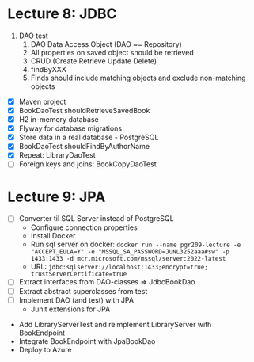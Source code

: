 # Lecture 8: JDBC

1. DAO test
   1. DAO Data Access Object (DAO ~= Repository)
   2. All properties on saved object should be retrieved
   3. CRUD (Create Retrieve Update Delete)
   4. findByXXX
   5. Finds should include matching objects and exclude non-matching objects

* [x] Maven project
* [x] BookDaoTest shouldRetrieveSavedBook
* [x] H2 in-memory database
* [x] Flyway for database migrations
* [x] Store data in a real database - PostgreSQL
* [x] BookDaoTest shouldFindByAuthorName
* [x] Repeat: LibraryDaoTest
* [ ] Foreign keys and joins: BookCopyDaoTest

# Lecture 9: JPA

* [ ] Converter til SQL Server instead of PostgreSQL
  * Configure connection properties
  * Install Docker
  * Run sql server on docker: `docker run --name pgr209-lecture -e "ACCEPT_EULA=Y" -e "MSSQL_SA_PASSWORD=JUNL3252aaa#sw" -p 1433:1433 -d mcr.microsoft.com/mssql/server:2022-latest`
  * URL: `jdbc:sqlserver://localhost:1433;encrypt=true; trustServerCertificate=true`
* [ ] Extract interfaces from DAO-classes => JdbcBookDao
* [ ] Extract abstract superclasses from test
* [ ] Implement DAO (and test) with JPA
   * Junit extensions for JPA

* Add LibraryServerTest and reimplement LibraryServer with BookEndpoint
* Integrate BookEndpoint with JpaBookDao
* Deploy to Azure

